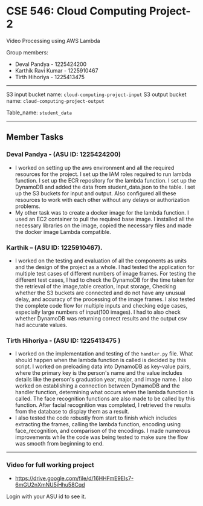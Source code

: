 # CSE 546: Cloud Computing Project-2
Video Processing using AWS Lambda


Group members:
 - Deval Pandya - 1225424200
 - Karthik Ravi Kumar - 1225910467
 - Tirth Hihoriya - 1225413475 
 

<hr>

S3 input bucket name: `cloud-computing-project-input` 
S3 output bucket name: `cloud-computing-project-output`

Table_name: `student_data`

<hr>

## Member Tasks
### Deval Pandya - (ASU ID: 1225424200)
 - I worked on setting up the aws environment and all the required resources for the project. I set up the IAM roles required to run lambda function. I set up the ECR repository for the lambda function. I set up the DynamoDB and added the data from student_data.json to the table. I set up the S3 buckets for input and output. Also configured all these resources to work with each other without any delays or authorization problems. 
 - My other task was to create a docker image for the lambda function. I used an EC2 container to pull the required base image. I installed all the necessary libraries on the image, copied the necessary files and made the docker image Lambda compatible. 


### Karthik – (ASU ID: 1225910467).
- I worked on the testing and evaluation of all the components as units and the design of the project as a whole. I had tested the application for multiple test cases of different numbers of image frames. For testing the different test cases, I had to check the DynamoDB for the time taken for the retrieval of the image,table creation, input storage, Checking whether the S3 buckets are connected and do not have any unusual delay, and accuracy of the processing of the image frames. I also tested the complete code flow for multiple inputs and checking edge cases, especially large numbers of input(100 images). I had to also check whether DynamoDB was returning correct results and the output csv had accurate values.



### Tirth Hihoriya  -  (ASU ID: 1225413475 )
- I worked on the implementation and testing of the `handler.py` file. What should happen when the lambda function is called is decided by this script. I worked on preloading data into DynamoDB as key-value pairs, where the primary key is the person's name and the value includes details like the person's graduation year, major, and image name. I also worked on establishing a connection between DynamoDB and the handler function, determining what occurs when the lambda function is called. The face recognition functions are also made to be called by this function. After facial recognition was completed, I retrieved the results from the database to display them as a result.
 - I also tested the code robustly from start to finish which includes extracting the frames, calling the lambda function, encoding using face_recognition, and comparison of the encodings. I made numerous improvements while the code was being tested to make sure the flow was smooth from beginning to end.

 
 <hr>
 
### Video for full working project

- https://drive.google.com/file/d/16HHFmE9EIs7-6mGU2nXmNU5jHhu58Cqd

Login with your ASU id to see it.
